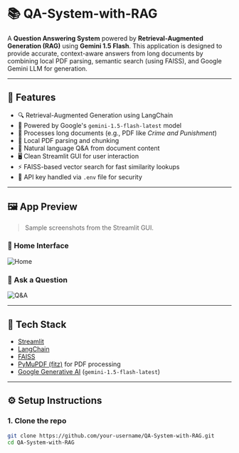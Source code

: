 # 📚 QA-System-with-RAG

A **Question Answering System** powered by **Retrieval-Augmented Generation (RAG)** using **Gemini 1.5 Flash**. This application is designed to provide accurate, context-aware answers from long documents by combining local PDF parsing, semantic search (using FAISS), and Google Gemini LLM for generation.

---

## 🚀 Features

- 🔍 Retrieval-Augmented Generation using LangChain
- 🧠 Powered by Google's `gemini-1.5-flash-latest` model
- 📄 Processes long documents (e.g., PDF like *Crime and Punishment*)
- 🧾 Local PDF parsing and chunking
- 💬 Natural language Q&A from document content
- 🖥️ Clean Streamlit GUI for user interaction
- ⚡ FAISS-based vector search for fast similarity lookups
- 🔐 API key handled via `.env` file for security

---

## 🖼️ App Preview

> Sample screenshots from the Streamlit GUI.

### 🔹 Home Interface
![Home](systemImages/gui_1.png)

### 🔹 Ask a Question
![Q&A](systemImages/gui_2.png)

---

## 🧰 Tech Stack

- [Streamlit](w)
- [LangChain](w)
- [FAISS](w)
- [PyMuPDF (fitz)](w) for PDF processing
- [Google Generative AI](w) (`gemini-1.5-flash-latest`)

---

## ⚙️ Setup Instructions

### 1. Clone the repo

```bash
git clone https://github.com/your-username/QA-System-with-RAG.git
cd QA-System-with-RAG
